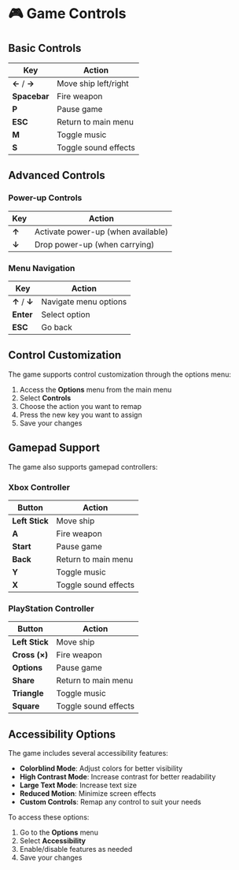 # 🎮 Game Controls

## Basic Controls

| Key           | Action               |
| ------------- | -------------------- |
| **←** / **→** | Move ship left/right |
| **Spacebar**  | Fire weapon          |
| **P**         | Pause game           |
| **ESC**       | Return to main menu  |
| **M**         | Toggle music         |
| **S**         | Toggle sound effects |

## Advanced Controls

### Power-up Controls

| Key   | Action                             |
| ----- | ---------------------------------- |
| **↑** | Activate power-up (when available) |
| **↓** | Drop power-up (when carrying)      |

### Menu Navigation

| Key           | Action                |
| ------------- | --------------------- |
| **↑** / **↓** | Navigate menu options |
| **Enter**     | Select option         |
| **ESC**       | Go back               |

## Control Customization

The game supports control customization through the options menu:

1. Access the **Options** menu from the main menu
2. Select **Controls**
3. Choose the action you want to remap
4. Press the new key you want to assign
5. Save your changes

## Gamepad Support

The game also supports gamepad controllers:

### Xbox Controller

| Button         | Action               |
| -------------- | -------------------- |
| **Left Stick** | Move ship            |
| **A**          | Fire weapon          |
| **Start**      | Pause game           |
| **Back**       | Return to main menu  |
| **Y**          | Toggle music         |
| **X**          | Toggle sound effects |

### PlayStation Controller

| Button         | Action               |
| -------------- | -------------------- |
| **Left Stick** | Move ship            |
| **Cross (×)**  | Fire weapon          |
| **Options**    | Pause game           |
| **Share**      | Return to main menu  |
| **Triangle**   | Toggle music         |
| **Square**     | Toggle sound effects |

## Accessibility Options

The game includes several accessibility features:

- **Colorblind Mode**: Adjust colors for better visibility
- **High Contrast Mode**: Increase contrast for better readability
- **Large Text Mode**: Increase text size
- **Reduced Motion**: Minimize screen effects
- **Custom Controls**: Remap any control to suit your needs

To access these options:

1. Go to the **Options** menu
2. Select **Accessibility**
3. Enable/disable features as needed
4. Save your changes
